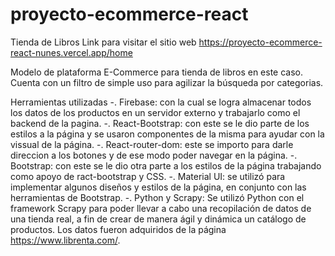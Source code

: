 ﻿# proyecto-ecommerce-react


Tienda de Libros
Link para visitar el sitio web
https://proyecto-ecommerce-react-nunes.vercel.app/home

Modelo de plataforma E-Commerce para tienda de libros en este caso. 
Cuenta con un filtro de simple uso para agilizar la búsqueda por categorias.

Herramientas utilizadas
-. Firebase: con la cual se logra almacenar todos los datos de los productos en un servidor externo y trabajarlo como el backend de la pagina.
-. React-Bootstrap: con este se le dio parte de los estilos a la página y se usaron componentes de la misma para ayudar con la vissual de la página.
-. React-router-dom: este se importo para darle direccion a los botones y de ese modo poder navegar en la página.
-. Bootstrap: con este se le dio otra parte a los estilos de la página trabajando como apoyo de ract-bootstrap y CSS.
-. Material UI: se utilizó para implementar algunos diseños y estilos de la página, en conjunto con las herramientas de Bootstrap.
-. Python y Scrapy: Se utilizó Python con el framework Scrapy para poder llevar a cabo una recopilación de datos de una tienda real, a fin de crear de manera ágil y dinámica un catálogo de productos. Los datos fueron adquiridos de la página https://www.librenta.com/.
